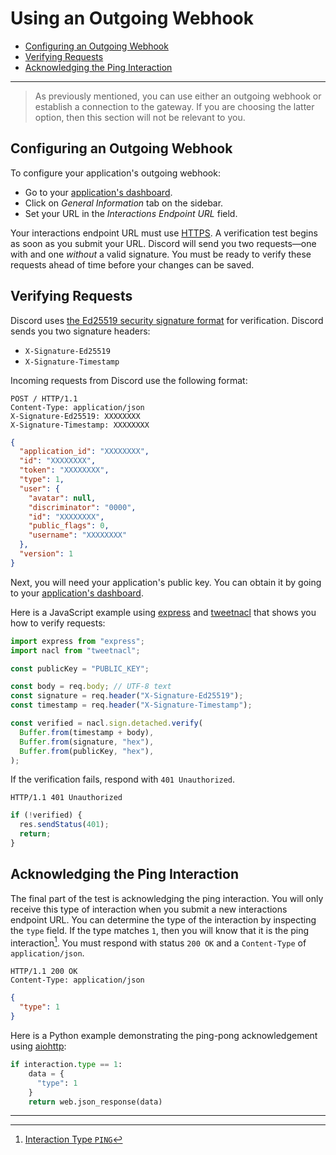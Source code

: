 # Using an Outgoing Webhook

- [Configuring an Outgoing Webhook](#configuring-an-outgoing-webhook)
- [Verifying Requests](#verifying-requests)
- [Acknowledging the Ping Interaction](#acknowledging-the-ping-interaction)

---

> As previously mentioned, you can use either an outgoing webhook or establish a
> connection to the gateway. If you are choosing the latter option, then this
> section will not be relevant to you.

## Configuring an Outgoing Webhook

To configure your application's outgoing webhook:

- Go to your
  [application's dashboard](https://discord.com/developers/applications).
- Click on _General Information_ tab on the sidebar.
- Set your URL in the _Interactions Endpoint URL_ field.

Your interactions endpoint URL must use
[HTTPS](https://en.wikipedia.org/wiki/HTTPS). A verification test begins as soon
as you submit your URL. Discord will send you two requests&mdash;one with and
one _without_ a valid signature. You must be ready to verify these requests
ahead of time before your changes can be saved.

## Verifying Requests

Discord uses [the Ed25519 security signature format](https://ed25519.cr.yp.to/)
for verification. Discord sends you two signature headers:

- `X-Signature-Ed25519`
- `X-Signature-Timestamp`

Incoming requests from Discord use the following format:

```https
POST / HTTP/1.1
Content-Type: application/json
X-Signature-Ed25519: XXXXXXXX
X-Signature-Timestamp: XXXXXXXX
```

```json
{
  "application_id": "XXXXXXXX",
  "id": "XXXXXXXX",
  "token": "XXXXXXXX",
  "type": 1,
  "user": {
    "avatar": null,
    "discriminator": "0000",
    "id": "XXXXXXXX",
    "public_flags": 0,
    "username": "XXXXXXXX"
  },
  "version": 1
}
```

Next, you will need your application's public key. You can obtain it by going to
your [application's dashboard](https://discord.com/developers/applications).

Here is a JavaScript example using
[express](https://github.com/expressjs/express) and
[tweetnacl](https://github.com/dchest/tweetnacl-js) that shows you how to verify
requests:

```js
import express from "express";
import nacl from "tweetnacl";

const publicKey = "PUBLIC_KEY";

const body = req.body; // UTF-8 text
const signature = req.header("X-Signature-Ed25519");
const timestamp = req.header("X-Signature-Timestamp");

const verified = nacl.sign.detached.verify(
  Buffer.from(timestamp + body),
  Buffer.from(signature, "hex"),
  Buffer.from(publicKey, "hex"),
);
```

If the verification fails, respond with `401 Unauthorized`.

```https
HTTP/1.1 401 Unauthorized
```

```js
if (!verified) {
  res.sendStatus(401);
  return;
}
```

## Acknowledging the Ping Interaction

The final part of the test is acknowledging the ping interaction. You will only
receive this type of interaction when you submit a new interactions endpoint
URL. You can determine the type of the interaction by inspecting the `type`
field. If the type matches `1`, then you will know that it is the ping
interaction[^1]. You must respond with status `200 OK` and a `Content-Type` of
`application/json`.

```https
HTTP/1.1 200 OK
Content-Type: application/json
```

```json
{
  "type": 1
}
```

Here is a Python example demonstrating the ping-pong acknowledgement using
[aiohttp](https://github.com/aio-libs/aiohttp):

```py
if interaction.type == 1:
    data = {
      "type": 1
    }
    return web.json_response(data)
```

---

[^1]: [Interaction Type `PING`](./responding_to_an_interaction.md#interaction-types)
